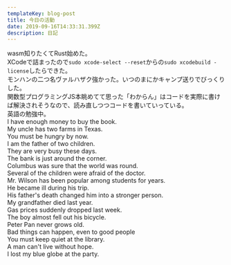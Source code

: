 ```yaml
---
templateKey: blog-post
title: 今日の活動
date: 2019-09-16T14:33:31.399Z
description: 日記
---
```

wasm知りたくてRust始めた。  
XCodeで詰まったので`sudo xcode-select --reset`からの`sudo xcodebuild -license`したらできた。  
モンハンの二つ名ヴァルハザク強かった。いつのまにかキャンプ送りでびっくりした。  
関数型プログラミングJS本眺めてて思った「わからん」はコードを実際に書けば解決されそうなので、読み直しつつコードを書いていっている。  
英語の勉強中。  
I have enough money to buy the book.  
My uncle has two farms in Texas.  
You must be hungry by now.  
I am the father of two children.  
They are very busy these days.  
The bank is just around the corner.  
Columbus was sure that the world was round.  
Several of the children were afraid of the doctor.  
Mr. Wilson has been popular among students for years.  
He became ill  during his trip.  
His father's death changed him into a stronger person.  
My grandfather died last year.  
Gas prices suddenly dropped last week.  
The boy almost fell out his bicycle.  
Peter Pan never grows old.  
Bad things can happen, even to good people  
You must keep quiet at the library.  
A man can't live without hope.  
I lost my blue globe at the party.  
